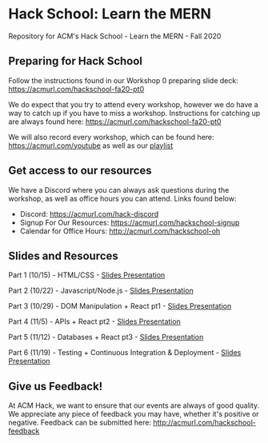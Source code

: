 # Hack School: Learn the MERN
Repository for ACM's Hack School - Learn the MERN - Fall 2020

## Preparing for Hack School
Follow the instructions found in our Workshop 0 preparing slide deck: https://acmurl.com/hackschool-fa20-pt0  
  
We do expect that you try to attend every workshop, however we do have a way to catch up if you have to miss a workshop. Instructions for catching up are always found here: https://acmurl.com/hackschool-fa20-pt0
  
We will also record every workshop, which can be found here: https://acmurl.com/youtube as well as our [playlist](https://www.youtube.com/watch?v=VRifC6mFma4&list=PLpmCTDt8lemWE4CQ7shdIJ0VYXcErWw22)

## Get access to our resources
We have a Discord where you can always ask questions during the workshop, as well as office hours you can attend. Links found below:
  - Discord: https://acmurl.com/hack-discord
  - Signup For Our Resources: https://acmurl.com/hackschool-signup
  - Calendar for Office Hours: http://acmurl.com/hackschool-oh
  
  
## Slides and Resources
Part 1 (10/15) - HTML/CSS - [Slides Presentation](https://acmurl.com/hackschool-fa20-1)

Part 2 (10/22) - Javascript/Node.js - [Slides Presentation](https://acmurl.com/hackschool-fa20-2)

Part 3 (10/29) - DOM Manipulation + React pt1 - [Slides Presentation](https://acmurl.com/hackschool-fa20-3)

Part 4 (11/5) - APIs + React pt2 - [Slides Presentation](https://acmurl.com/hackschool-fa20-4)

Part 5 (11/12) - Databases + React pt3 - [Slides Presentation](https://acmurl.com/hackschool-fa20-5)

Part 6 (11/19) - Testing + Continuous Integration & Deployment - [Slides Presentation](https://acmurl.com/hackschool-fa20-6)

## Give us Feedback! 
At ACM Hack, we want to ensure that our events are always of good quality. We appreciate any piece of feedback you may have, whether it's positive or negative. Feedback can be submitted here: http://acmurl.com/hackschool-feedback
